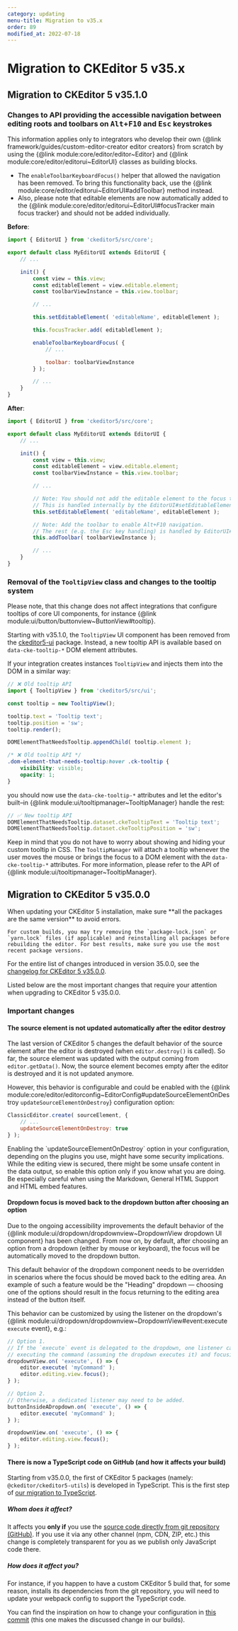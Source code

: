 ```yaml
---
category: updating
menu-title: Migration to v35.x
order: 89
modified_at: 2022-07-18
---
```


# Migration to CKEditor 5 v35.x

## Migration to CKEditor 5 v35.1.0

### Changes to API providing the accessible navigation between editing roots and toolbars on <kbd>Alt</kbd>+<kbd>F10</kbd> and <kbd>Esc</kbd> keystrokes

<info-box>
	This information applies only to integrators who develop their own {@link framework/guides/custom-editor-creator editor creators} from scratch by using the {@link module:core/editor/editor~Editor} and {@link module:core/editor/editorui~EditorUI} classes as building blocks.
</info-box>

* The `enableToolbarKeyboardFocus()` helper that allowed the navigation has been removed. To bring this functionality back, use the {@link module:core/editor/editorui~EditorUI#addToolbar} method instead.
* Also, please note that editable elements are now automatically added to the {@link module:core/editor/editorui~EditorUI#focusTracker main focus tracker} and should not be added individually.

**Before**:

```js
import { EditorUI } from 'ckeditor5/src/core';

export default class MyEditorUI extends EditorUI {
	// ...

	init() {
		const view = this.view;
		const editableElement = view.editable.element;
		const toolbarViewInstance = this.view.toolbar;

		// ...

		this.setEditableElement( 'editableName', editableElement );

		this.focusTracker.add( editableElement );

		enableToolbarKeyboardFocus( {
			// ...

			toolbar: toolbarViewInstance
		} );

		// ...
	}
}
```

**After**:

```js
import { EditorUI } from 'ckeditor5/src/core';

export default class MyEditorUI extends EditorUI {
	// ...

	init() {
		const view = this.view;
		const editableElement = view.editable.element;
		const toolbarViewInstance = this.view.toolbar;

		// ...

		// Note: You should not add the editable element to the focus tracker here.
		// This is handled internally by the EditorUI#setEditableElement() method.
		this.setEditableElement( 'editableName', editableElement );

		// Note: Add the toolbar to enable Alt+F10 navigation.
		// The rest (e.g. the Esc key handling) is handled by EditorUI#setEditableElement() method.
		this.addToolbar( toolbarViewInstance );

		// ...
	}
}
```

### Removal of the `TooltipView` class and changes to the tooltip system

<info-box>
	Please note, that this change does not affect integrations that configure tooltips of core UI components, for instance {@link module:ui/button/buttonview~ButtonView#tooltip}.
</info-box>

Starting with v35.1.0, the `TooltipView` UI component has been removed from the [ckeditor5-ui](https://www.npmjs.com/package/@ckeditor/ckeditor5-ui) package. Instead, a new tooltip API is available based on `data-cke-tooltip-*` DOM element attributes.

If your integration creates instances `TooltipView` and injects them into the DOM in a similar way:

```js
// ❌ Old tooltip API
import { TooltipView } from 'ckeditor5/src/ui';

const tooltip = new TooltipView();

tooltip.text = 'Tooltip text';
tooltip.position = 'sw';
tooltip.render();

DOMElementThatNeedsTooltip.appendChild( tooltip.element );
```

```css
/* ❌ Old tooltip API */
.dom-element-that-needs-tooltip:hover .ck-tooltip {
	visibility: visible;
	opacity: 1;
}
```

you should now use the `data-cke-tooltip-*` attributes and let the editor's built–in {@link module:ui/tooltipmanager~TooltipManager} handle the rest:

```js
// ✅ New tooltip API
DOMElementThatNeedsTooltip.dataset.ckeTooltipText = 'Tooltip text';
DOMElementThatNeedsTooltip.dataset.ckeTooltipPosition = 'sw';
```

Keep in mind that you do not have to worry about showing and hiding your custom tooltip in CSS. The `TooltipManager` will attach a tooltip whenever the user moves the mouse or brings the focus to a DOM element with the `data-cke-tooltip-*` attributes. For more information, please refer to the API of {@link module:ui/tooltipmanager~TooltipManager}.

## Migration to CKEditor 5 v35.0.0

<info-box>
	When updating your CKEditor 5 installation, make sure **all the packages are the same version** to avoid errors.

	For custom builds, you may try removing the `package-lock.json` or `yarn.lock` files (if applicable) and reinstalling all packages before rebuilding the editor. For best results, make sure you use the most recent package versions.
</info-box>

For the entire list of changes introduced in version 35.0.0, see the [changelog for CKEditor 5 v35.0.0](https://github.com/ckeditor/ckeditor5/blob/stable/CHANGELOG.md#3500-2022-07-29).

Listed below are the most important changes that require your attention when upgrading to CKEditor 5 v35.0.0.

### Important changes

#### The source element is not updated automatically after the editor destroy

The last version of CKEditor 5 changes the default behavior of the source element after the editor is destroyed (when `editor.destroy()` is called). So far, the source element was updated with the output coming from `editor.getData()`. Now, the source element becomes empty after the editor is destroyed and it is not updated anymore.

However, this behavior is configurable and could be enabled with the {@link module:core/editor/editorconfig~EditorConfig#updateSourceElementOnDestroy `updateSourceElementOnDestroy`} configuration option:

```js
ClassicEditor.create( sourceElement, {
    // ...
    updateSourceElementOnDestroy: true
} );
```

<info-box warning>
	Enabling the `updateSourceElementOnDestroy` option in your configuration, depending on the plugins you use, might have some security implications. While the editing view is secured, there might be some unsafe content in the data output, so enable this option only if you know what you are doing. Be especially careful when using the Markdown, General HTML Support and HTML embed features.
</info-box>

#### Dropdown focus is moved back to the dropdown button after choosing an option

Due to the ongoing accessibility improvements the default behavior of the {@link module:ui/dropdown/dropdownview~DropdownView dropdown UI component} has been changed. From now on, by default, after choosing an option from a dropdown (either by mouse or keyboard), the focus will be automatically moved to the dropdown button.

This default behavior of the dropdown component needs to be overridden in scenarios where the focus should be moved back to the editing area. An example of such a feature would be the "Heading" dropdown &mdash; choosing one of the options should result in the focus returning to the editing area instead of the button itself.

This behavior can be customized by using the listener on the dropdown's {@link module:ui/dropdown/dropdownview~DropdownView#event:execute `execute` event}, e.g.:

```js
// Option 1.
// If the `execute` event is delegated to the dropdown, one listener can handle both:
// executing the command (assuming the dropdown executes it) and focusing the editor editing view.
dropdownView.on( 'execute', () => {
	editor.execute( 'myCommand' );
	editor.editing.view.focus();
} );

// Option 2.
// Otherwise, a dedicated listener may need to be added.
buttonInsideADropdown.on( 'execute', () => {
	editor.execute( 'myCommand' );
} );

dropdownView.on( 'execute', () => {
	editor.editing.view.focus();
} );
```

#### There is now a TypeScript code on GitHub (and how it affects your build)

Starting from v35.0.0, the first of CKEditor 5 packages (namely: `@ckeditor/ckeditor5-utils`) is developed in TypeScript. This is the first step of [our migration to TypeScript](https://github.com/ckeditor/ckeditor5/issues/11704).

##### Whom does it affect?

It affects you **only if** you use the [source code directly from git repository (GitHub)](https://github.com/ckeditor/ckeditor5). If you use it via any other channel (npm, CDN, ZIP, etc.) this change is completely transparent for you as we publish only JavaScript code there.

##### How does it affect you?

For instance, if you happen to have a custom CKEditor 5 build that, for some reason, installs its dependencies from the git repository, you will need to update your webpack config to support the TypeScript code.

You can find the inspiration on how to change your configuration in [this commit](https://github.com/ckeditor/ckeditor5/commit/1dd4075983d97c61b1f668add764525c7fcf2a2d) (this one makes the discussed change in our builds).

